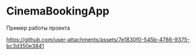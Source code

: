 # CinemaBookingApp

Пример работы проекта

https://github.com/user-attachments/assets/7e1830f0-545b-4786-9375-bc3d350e3841

